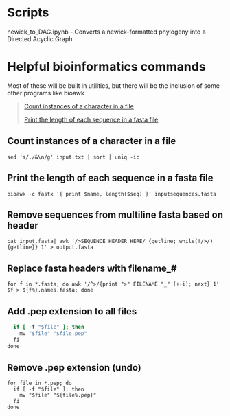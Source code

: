 # Scripts

newick_to_DAG.ipynb - Converts a newick-formatted phylogeny into a Directed Acyclic Graph

# Helpful bioinformatics commands

Most of these will be built in utilities, but there will be the inclusion of some other programs like bioawk


>[Count instances of a character in a file](#count-instances-of-a-character-in-a-file)
>
>[Print the length of each sequence in a fasta file](print-the-length-of-each-sequence-in-a-fasta-file)

## Count instances of a character in a file
```
sed 's/./&\n/g' input.txt | sort | uniq -ic
```

## Print the length of each sequence in a fasta file
```
bioawk -c fastx '{ print $name, length($seq) }' inputsequences.fasta
```
## Remove sequences from multiline fasta based on header
```
cat input.fasta| awk '/>SEQUENCE_HEADER_HERE/ {getline; while(!/>/) {getline}} 1' > output.fasta
```

## Replace fasta headers with filename_#
```
for f in *.fasta; do awk '/^>/{print ">" FILENAME "_" (++i); next} 1' $f > ${f%}.names.fasta; done
```
## Add .pep extension to all files

```for file in *; do
  if [ -f "$file" ]; then
    mv "$file" "$file.pep"
  fi
done
```

## Remove .pep extension (undo)
```
for file in *.pep; do
  if [ -f "$file" ]; then
    mv "$file" "${file%.pep}"
  fi
done
```




